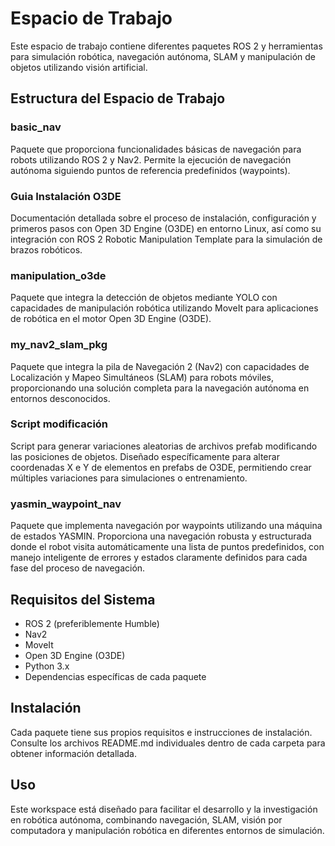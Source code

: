 # Espacio de Trabajo 

Este espacio de trabajo contiene diferentes paquetes ROS 2 y herramientas para simulación robótica, navegación autónoma, SLAM y manipulación de objetos utilizando visión artificial.

## Estructura del Espacio de Trabajo

### basic_nav
Paquete que proporciona funcionalidades básicas de navegación para robots utilizando ROS 2 y Nav2. Permite la ejecución de navegación autónoma siguiendo puntos de referencia predefinidos (waypoints).

### Guia Instalación O3DE
Documentación detallada sobre el proceso de instalación, configuración y primeros pasos con Open 3D Engine (O3DE) en entorno Linux, así como su integración con ROS 2 Robotic Manipulation Template para la simulación de brazos robóticos.

### manipulation_o3de
Paquete que integra la detección de objetos mediante YOLO con capacidades de manipulación robótica utilizando MoveIt para aplicaciones de robótica en el motor Open 3D Engine (O3DE).

### my_nav2_slam_pkg
Paquete que integra la pila de Navegación 2 (Nav2) con capacidades de Localización y Mapeo Simultáneos (SLAM) para robots móviles, proporcionando una solución completa para la navegación autónoma en entornos desconocidos.

### Script modificación
Script para generar variaciones aleatorias de archivos prefab modificando las posiciones de objetos. Diseñado específicamente para alterar coordenadas X e Y de elementos en prefabs de O3DE, permitiendo crear múltiples variaciones para simulaciones o entrenamiento.

### yasmin_waypoint_nav
Paquete que implementa navegación por waypoints utilizando una máquina de estados YASMIN. Proporciona una navegación robusta y estructurada donde el robot visita automáticamente una lista de puntos predefinidos, con manejo inteligente de errores y estados claramente definidos para cada fase del proceso de navegación.

## Requisitos del Sistema

- ROS 2 (preferiblemente Humble)
- Nav2
- MoveIt
- Open 3D Engine (O3DE)
- Python 3.x
- Dependencias específicas de cada paquete

## Instalación

Cada paquete tiene sus propios requisitos e instrucciones de instalación. Consulte los archivos README.md individuales dentro de cada carpeta para obtener información detallada.

## Uso

Este workspace está diseñado para facilitar el desarrollo y la investigación en robótica autónoma, combinando navegación, SLAM, visión por computadora y manipulación robótica en diferentes entornos de simulación.

